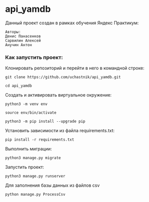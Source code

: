 # api_yamdb

Данный проект создан в рамках обучения Яндекс Практикум:
```
Авторы:
Денис Панасенков
Сарвилин Алексей
Анучин Антон
```

### Как запустить проект:

Клонировать репозиторий и перейти в него в командной строке:

```
git clone https://github.com/uchastnik/api_yamdb.git
```

```
cd api_yamdb
```

Cоздать и активировать виртуальное окружение:

```
python3 -m venv env
```

```
source env/bin/activate
```

```
python3 -m pip install --upgrade pip
```

Установить зависимости из файла requirements.txt:

```
pip install -r requirements.txt
```

Выполнить миграции:

```
python3 manage.py migrate
```

Запустить проект:

```
python3 manage.py runserver
```

Для заполнения базы данных из файлов csv
```
python manage.py ProcessCsv
```